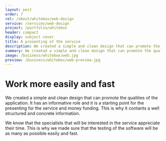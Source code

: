 ```yaml
---
layout: post
order: 7
rel: /about/whitebox/web-design
service: /services/web-design
project: /portfolio/whitebox
header: compact
display: subject cover
title: A presenting of the service
description: We created a simple and clean design that can promote the qualities of the application.
summary: We created a simple and clean design that can promote the qualities of the application. It has an informative role and it is a starting point for the presenting of the service and money funding. This is why it contants a well structured and concrete information. 
image: /business/whitebox/web.jpg
preview: /business/whitebox/web-preview.jpg
---
```

# Work more easily and fast
We created a simple and clean design that can promote the qualities of the application. It has an informative role and it is a starting point for the presenting for the service and money funding. This is why it contants a well structured and concrete information. 

We know that the specialists that will be interested in the service appreciate their time.  This is why we made sure that the testing of the software will be as many as possible easily and fast.
